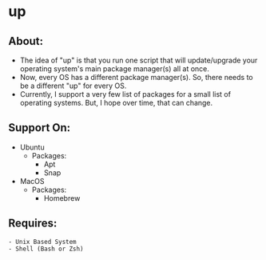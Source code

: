 # up

## About:
- The idea of "up" is that you run one script that will update/upgrade your operating system's main package manager(s) all at once.
- Now, every OS has a different package manager(s). So, there needs to be a different "up" for every OS.
- Currently, I support a very few list of packages for a small list of operating systems. But, I hope over time, that can change. 

## Support On:
- Ubuntu
	- Packages:
		- Apt
		- Snap
- MacOS
	- Packages:
		- Homebrew

## Requires:
	- Unix Based System
	- Shell (Bash or Zsh)


